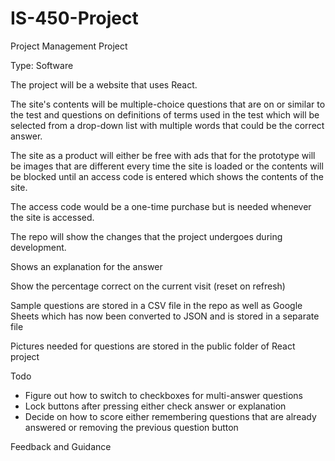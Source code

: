 # IS-450-Project
Project Management Project

Type: Software

The project will be a website that uses React. 

The site's contents will be multiple-choice questions that are on or similar to the test and questions on definitions of terms used in the test which will be selected from a drop-down list with multiple words that could be the correct answer. 

The site as a product will either be free with ads that for the prototype will be images that are different every time the site is loaded or the contents will be blocked until an access code is entered which shows the contents of the site. 

The access code would be a one-time purchase but is needed whenever the site is accessed.

The repo will show the changes that the project undergoes during development.

Shows an explanation for the answer

Show the percentage correct on the current visit (reset on refresh)

Sample questions are  stored in a CSV file in the repo as well as Google Sheets which has now been converted to JSON and is stored in a separate file

Pictures needed for questions are stored in the public folder of React project


Todo

- Figure out how to switch to checkboxes for multi-answer questions
- Lock buttons after pressing either check answer or explanation
- Decide on how to score either remembering questions that are already answered or removing the previous question button

Feedback and Guidance
